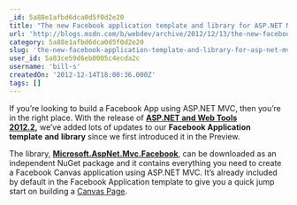 ```yaml
---
_id: 5a88e1afbd6dca0d5f0d2e20
title: "The new Facebook application template and library for ASP.NET MVC"
url: 'http://blogs.msdn.com/b/webdev/archive/2012/12/13/the-new-facebook-application-template-and-library-for-asp.net-mvc.aspx'
category: 5a88e1afbd6dca0d5f0d2e20
slug: 'the-new-facebook-application-template-and-library-for-asp-net-mvc'
user_id: 5a83ce59d6eb0005c4ecda2c
username: 'bill-s'
createdOn: '2012-12-14T18:00:36.000Z'
tags: []
---
```


If you’re looking to build a Facebook App using ASP.NET MVC, then you’re in the right place. With the release of <a href="http://www.asp.net/vnext/overview/fall-2012-update"><strong>ASP.NET and Web Tools 2012.2</strong></a><strong>,</strong> we’ve added lots of updates to our <strong>Facebook Application template</strong> <strong>and</strong> <strong>library</strong> since we first introduced it in the Preview.

The library, <a href="http://nuget.org/packages/Microsoft.AspNet.Mvc.Facebook"><strong>Microsoft.AspNet.Mvc.Facebook</strong></a>, can be downloaded as an independent NuGet package and it contains everything you need to create a Facebook Canvas application using ASP.NET MVC. It’s already included by default in the Facebook Application template to give you a quick jump start on building a <a href="https://developers.facebook.com/docs/guides/canvas/">Canvas Page</a>.
